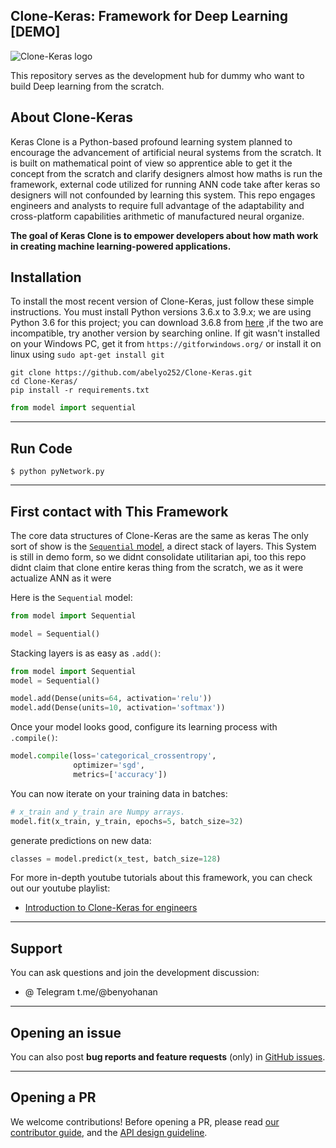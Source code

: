 ## Clone-Keras: Framework for Deep Learning [DEMO]

![Clone-Keras logo](https://)

This repository serves as the development hub for dummy who want to build Deep learning from the scratch.


## About Clone-Keras

Keras Clone is a Python-based profound learning system planned to encourage the advancement of artificial neural systems from the scratch.
It is built on mathematical point of view so apprentice able to get it the concept from the scratch and clarify designers almost how maths
is run the framework, external code utilized for running ANN code take after keras so designers will not confounded by learning this system.
This repo engages engineers and analysts to require full advantage of the adaptability
and cross-platform capabilities arithmetic of manufactured neural organize.


**The goal of Keras Clone is to empower developers about how math work in creating machine learning-powered applications.**

## Installation

To install the most recent version of Clone-Keras, just follow these simple instructions. You must install Python versions 3.6.x to 3.9.x; we are using Python 3.6 for this project; you can download 3.6.8 from [here](https://www.python.org/ftp/python/3.6.8/python-3.6.8-amd64.exe) ,if the two are incompatible, try another version by searching online. If git wasn't installed on your Windows PC, get it from `https://gitforwindows.org/` or install it on linux using `sudo apt-get install git` 

`git clone https://github.com/abelyo252/Clone-Keras.git`<br>
`cd Clone-Keras/`<br>
`pip install -r requirements.txt`<br>

```python
from model import sequential
```

---


## Run Code

`$ python pyNetwork.py`<br>


---

## First contact with This Framework

The core data structures of Clone-Keras are the same as keras
The only sort of show is the [`Sequential` model](https://keras.io/guides/sequential_model/), a direct stack of layers. This System
is still in demo form, so we didnt consolidate utilitarian api, too this repo didnt claim that clone entire keras thing from the scratch, we as it were actualize ANN as it were

Here is the `Sequential` model:

```python
from model import Sequential

model = Sequential()
```

Stacking layers is as easy as `.add()`:

```python
from model import Sequential
model = Sequential()

model.add(Dense(units=64, activation='relu'))
model.add(Dense(units=10, activation='softmax'))
```

Once your model looks good, configure its learning process with `.compile()`:

```python
model.compile(loss='categorical_crossentropy',
              optimizer='sgd',
              metrics=['accuracy'])
```

You can now iterate on your training data in batches:

```python
# x_train and y_train are Numpy arrays.
model.fit(x_train, y_train, epochs=5, batch_size=32)
```



generate predictions on new data:

```python
classes = model.predict(x_test, batch_size=128)
```

For more in-depth youtube tutorials about this framework, you can check out our youtube playlist:

-   [Introduction to Clone-Keras for engineers](https://youtube.com/intro_to_keras_for_engineers/)

---
## Support

You can ask questions and join the development discussion:

- @ Telegram t.me/@benyohanan

---

## Opening an issue

You can also post **bug reports and feature requests** (only)
in [GitHub issues](https://github.com/ab).


---

## Opening a PR

We welcome contributions! Before opening a PR, please read
[our contributor guide](https://github.com/keras-team/keras/blob/master/CONTRIBUTING.md),
and the [API design guideline](https://github.com/keras-team/governance/blob/master/keras_api_design_guidelines.md).

